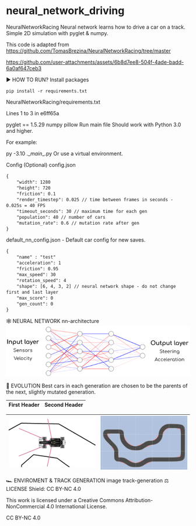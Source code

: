 # neural_network_driving

NeuralNetworkRacing
Neural network learns how to drive a car on a track. Simple 2D simulation with pyglet & numpy.

This code is adapted from https://github.com/TomasBrezina/NeuralNetworkRacing/tree/master


https://github.com/user-attachments/assets/6b8d7ee8-504f-4ade-badd-6a0af647ceb3


▶️️ HOW TO RUN?
Install packages
```
pip install -r requirements.txt
```

NeuralNetworkRacing/requirements.txt

Lines 1 to 3 in e6ff65a

 pyglet == 1.5.29 
 numpy 
 pillow 
Run main file
Should work with Python 3.0 and higher.

For example:

py -3.10 .\__main__.py
Or use a virtual environment.

Config (Optional)
config.json

```
{
    "width": 1280
    "height": 720
    "friction": 0.1
    "render_timestep": 0.025 // time between frames in seconds - 0.025s = 40 FPS
    "timeout_seconds": 30 // maximum time for each gen
    "population": 40 // number of cars
    "mutation_rate": 0.6 // mutation rate after gen
}
```

default_nn_config.json - Default car config for new saves.
```
{
    "name" : "test" 
    "acceleration": 1
    "friction": 0.95
    "max_speed": 30 
    "rotation_speed": 4
    "shape": [6, 4, 3, 2] // neural network shape - do not change first and last layer
    "max_score": 0
    "gen_count": 0
}
```
🕸️ NEURAL NETWORK
nn-architecture
![neural network](image/neuralnetwork.png)

🧬 EVOLUTION
Best cars in each generation are chosen to be the parents of the next, slightly mutated generation.

| First Header  | Second Header |
| ------------- | ------------- |



|![car tentacles](image/car_tentacles.png)|![track](image/track.gif)|
| ------------- | ------------- |
🏎️ ENVIROMENT & TRACK GENERATION
image	track-generation
⚖️ LICENSE
Shield: CC BY-NC 4.0

This work is licensed under a Creative Commons Attribution-NonCommercial 4.0 International License.

CC BY-NC 4.0
